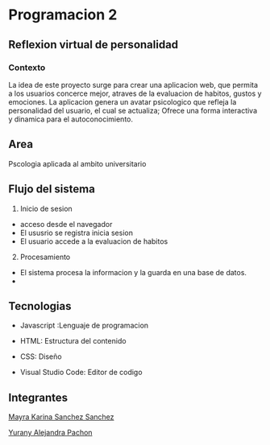 # Programacion 2
## Reflexion virtual de personalidad
### Contexto
La idea de este proyecto surge para crear una aplicacion web, que permita a los usuarios concerce mejor, atraves de la evaluacion de habitos, gustos y emociones. La aplicacion genera un avatar psicologico que refleja la personalidad del usuario, el cual se actualiza; Ofrece una forma interactiva y dinamica para el autoconocimiento. 

Area
-
Pscologia aplicada al ambito universitario

Flujo del sistema 
-

1. Inicio de sesion
- acceso desde el navegador
- El ususrio se registra  inicia sesion
- El usuario accede a la evaluacion de habitos
  
2. Procesamiento
  - El sistema procesa la informacion y la guarda en una base de datos.
  - 


Tecnologias
-

- Javascript :Lenguaje de programacion 

- HTML: Estructura del contenido

- CSS: Diseño
 
- Visual Studio Code: Editor de codigo

Integrantes
-

[Mayra Karina Sanchez Sanchez](https://github.com/Karina-1411Sanchez)

[Yurany Alejandra Pachon ](https://github.com/YURANYPACHON39)
